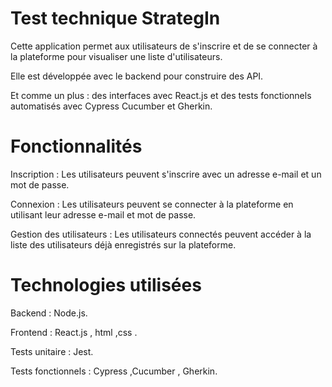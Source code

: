 # Test technique StrategIn

Cette application permet aux utilisateurs de s'inscrire et de se connecter à la plateforme pour visualiser une liste d'utilisateurs. 

Elle est développée avec le backend pour construire des API.  

Et comme un plus : des interfaces avec React.js et des tests fonctionnels automatisés avec Cypress Cucumber et Gherkin. 

# Fonctionnalités
Inscription : Les utilisateurs peuvent s'inscrire avec un adresse e-mail et un mot de passe.

Connexion : Les utilisateurs peuvent se connecter à la plateforme en utilisant leur adresse e-mail et mot de passe.

Gestion des utilisateurs : Les utilisateurs connectés peuvent accéder à la liste des utilisateurs déjà enregistrés sur la plateforme.

# Technologies utilisées
Backend : Node.js.

Frontend : React.js , html ,css .

Tests unitaire : Jest. 

Tests fonctionnels : Cypress ,Cucumber , Gherkin.
